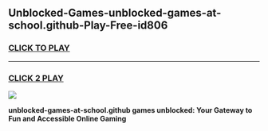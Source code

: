 
## Unblocked-Games-unblocked-games-at-school.github-Play-Free-id806
<h3>
<a href="https://premium76.site?title=unblocked-games-at-school.github&ref=23A">CLICK TO PLAY</a></h3>
<hr>

<h3>
<a href="https://premium76.site?title=unblocked-games-at-school.github&ref=23A">CLICK 2 PLAY</a>
  
</h3>

<a href="https://premium76.site?title=unblocked-games-at-school.github&ref=23A"><img src="https://clearcache.store/games.png"></a>


**unblocked-games-at-school.github games unblocked: Your Gateway to Fun and Accessible Online Gaming**

